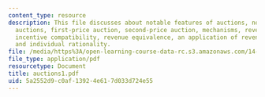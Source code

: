 ```yaml
---
content_type: resource
description: This file discusses about notable features of auctions, notation, common
  auctions, first-price auction, second-price auction, mechanisms, revelation principle,
  incentive compatibility, revenue equivalence, an application of revenue equivalence,
  and individual rationality.
file: /media/https%3A/open-learning-course-data-rc.s3.amazonaws.com/14-129-advanced-contract-theory-spring-2005/5a2552d9c0af13924e617d033d724e55_auctions1.pdf
file_type: application/pdf
resourcetype: Document
title: auctions1.pdf
uid: 5a2552d9-c0af-1392-4e61-7d033d724e55
---
```

